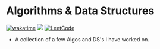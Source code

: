 # Algorithms & Data Structures

[![wakatime](https://wakatime.com/badge/user/99e71179-209a-409a-b8bc-6612891d9ce9/project/a9a4a8a8-2235-4073-ab9c-af8f240ae413.svg)](https://wakatime.com/badge/user/99e71179-209a-409a-b8bc-6612891d9ce9/project/a9a4a8a8-2235-4073-ab9c-af8f240ae413) <a href='https://www.codewars.com/users/zataara'><img src="https://www.codewars.com/users/zataara/badges/micro"></a> <a href='https://leetcode.com/zataara/'>![LeetCode](https://img.shields.io/badge/LeetCode-000000?style=plastic&logo=LeetCode&logoColor=#d16c06)</a> 



- A collection of a few Algos and DS's I have worked on.